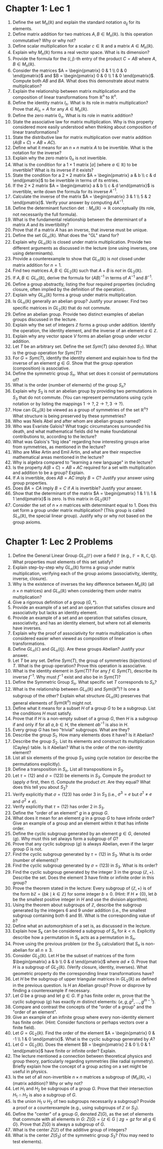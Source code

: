 # Chapter 1: Lec 1 

1.  Define the set $M_n(\mathbb{R})$ and explain the standard notation $a_{ij}$ for its elements.
2.  Define matrix addition for two matrices $A, B \in M_n(\mathbb{R})$. Is this operation commutative? Why or why not?
3.  Define scalar multiplication for a scalar $c \in \mathbb{R}$ and a matrix $A \in M_n(\mathbb{R})$.
4.  Explain why $M_n(\mathbb{R})$ forms a real vector space. What is its dimension?
5.  Provide the formula for the $(i,j)$-th entry of the product $C = AB$ where $A, B \in M_n(\mathbb{R})$.
6.  Consider the matrices $A = \begin{pmatrix} 0 & 1 \\ 0 & 0 \end{pmatrix}$ and $B = \begin{pmatrix} 0 & 0 \\ 1 & 0 \end{pmatrix}$. Compute both $AB$ and $BA$. What does this demonstrate about matrix multiplication?
7.  Explain the relationship between matrix multiplication and the composition of linear transformations from $\mathbb{R}^n$ to $\mathbb{R}^n$.
8.  Define the identity matrix $I_n$. What is its role in matrix multiplication? Prove that $AI_n = A$ for any $A \in M_n(\mathbb{R})$.
9.  Define the zero matrix $0_n$. What is its role in matrix addition?
10. State the associative law for matrix multiplication. Why is this property considered more easily understood when thinking about composition of linear transformations?
11. State the distributive law for matrix multiplication over matrix addition ($A(B+C) = AB + AC$).
12. Define what it means for an $n \times n$ matrix $A$ to be invertible. What is the notation for the inverse?
13. Explain why the zero matrix $0_n$ is not invertible.
14. What is the condition for a $1 \times 1$ matrix $[a]$ (where $a \in \mathbb{R}$) to be invertible? What is its inverse if it exists?
15. State the condition for a $2 \times 2$ matrix $A = \begin{pmatrix} a & b \\ c & d \end{pmatrix}$ to be invertible in terms of its entries.
16. If the $2 \times 2$ matrix $A = \begin{pmatrix} a & b \\ c & d \end{pmatrix}$ is invertible, write down the formula for its inverse $A^{-1}$.
17. Calculate the inverse of the matrix $A = \begin{pmatrix} 3 & 1 \\ 5 & 2 \end{pmatrix}$. Verify your answer by computing $AA^{-1}$.
18. Define the determinant function $\det: M_n(\mathbb{R}) \to \mathbb{R}$ conceptually (its role, not necessarily the full formula).
19. What is the fundamental relationship between the determinant of a matrix $A$ and its invertibility?
20. Prove that if a matrix $A$ has an inverse, that inverse must be unique.
21. Define the set $GL_n(\mathbb{R})$. What does the "GL" stand for?
22. Explain why $GL_n(\mathbb{R})$ is closed under matrix multiplication. Provide two different arguments as discussed in the lecture (one using inverses, one using determinants).
23. Provide a counterexample to show that $GL_n(\mathbb{R})$ is *not* closed under matrix addition for $n=1$.
24. Find two matrices $A, B \in GL_2(\mathbb{R})$ such that $A+B$ is *not* in $GL_2(\mathbb{R})$.
25. If $A, B \in GL_n(\mathbb{R})$, derive the formula for $(AB)^{-1}$ in terms of $A^{-1}$ and $B^{-1}$.
26. Define a group abstractly, listing the four required properties (including closure, often implied by the definition of the operation).
27. Explain why $GL_n(\mathbb{R})$ forms a group under matrix multiplication.
28. Is $GL_n(\mathbb{R})$ generally an abelian group? Justify your answer. Find two specific matrices in $GL_2(\mathbb{R})$ that do not commute.
29. Define an abelian group. Provide two distinct examples of abelian groups discussed in the lecture.
30. Explain why the set of integers $\mathbb{Z}$ forms a group under addition. Identify the operation, the identity element, and the inverse of an element $a \in \mathbb{Z}$.
31. Explain why any vector space $V$ forms an abelian group under vector addition.
32. Let $T$ be an arbitrary set. Define the set $Sym(T)$ (also denoted $S_T$). What is the group operation for $Sym(T)$?
33. For $G = Sym(T)$, identify the identity element and explain how to find the inverse of an element $g \in G$. Show that the group operation (composition) is associative.
34. Define the symmetric group $S_n$. What set does it consist of permutations of?
35. What is the order (number of elements) of the group $S_n$?
36. Explain why $S_3$ is not an abelian group by providing two permutations in $S_3$ that do not commute. (You can represent permutations using cycle notation or by listing the mappings $1\to ?, 2\to ?, 3\to ?$).
37. How can $GL_n(\mathbb{R})$ be viewed as a group of symmetries of the set $\mathbb{R}^n$? What structure is being preserved by these symmetries?
38. Who was Niels Abel and after whom are abelian groups named?
39. Who was Evariste Galois? What tragic circumstances surrounded his death, and what mathematical fields did he make foundational contributions to, according to the lecture?
40. What was Galois's "big idea" regarding how interesting groups arise from symmetries, as mentioned in the lecture?
41. Who are Mike Artin and Emil Artin, and what are their respective mathematical areas mentioned in the lecture?
42. Why is algebra compared to "learning a new language" in the lecture?
43. Is the property $A(B+C) = AB + AC$ required for a set with multiplication and addition to be a group? Explain.
44. If $A$ is invertible, does $AB=AC$ imply $B=C$? Justify your answer using group properties.
45. Does $BA=CA$ imply $B=C$ if $A$ is invertible? Justify your answer.
46. Show that the determinant of the matrix $A = \begin{pmatrix} 1 & 1 \\ 1 & 1 \end{pmatrix}$ is zero. Is this matrix in $GL_2(\mathbb{R})$?
47. Consider the set of $n \times n$ matrices with determinant equal to 1. Does this set form a group under matrix multiplication? (This group is called $SL_n(\mathbb{R})$, the special linear group). Justify why or why not based on the group axioms.

# Chapter 1: Lec 2 Problems

1.  Define the General Linear Group $GL_n(\mathbb{F})$ over a field $\mathbb{F}$ (e.g., $\mathbb{F} = \mathbb{R}, \mathbb{C}, \mathbb{Q}$). What properties must elements of this set satisfy?
2.  Explain step-by-step why $GL_n(\mathbb{R})$ forms a group under matrix multiplication, verifying each of the group axioms (associativity, identity, inverse, closure).
3.  Why is the existence of inverses the key difference between $M_n(\mathbb{R})$ (all $n \times n$ matrices) and $GL_n(\mathbb{R})$ when considering them under matrix multiplication?
4.  Give a rigorous definition of a group $(G, *)$.
5.  Provide an example of a set and an operation that satisfies closure and associativity but lacks an identity element.
6.  Provide an example of a set and an operation that satisfies closure, associativity, and has an identity element, but where not all elements have inverses.
7.  Explain why the proof of associativity for matrix multiplication is often considered easier when viewed as composition of linear transformations.
8.  Define $GL_n(\mathbb{C})$ and $GL_n(\mathbb{Q})$. Are these groups Abelian? Justify your answer.
9.  Let $T$ be any set. Define $Sym(T)$, the group of symmetries (bijections) of $T$. What is the group operation? Prove this operation is associative.
10. What is the identity element in $Sym(T)$? For any $f \in Sym(T)$, describe its inverse $f^{-1}$. Why must $f^{-1}$ exist and also be in $Sym(T)$?
11. Define the Symmetric Group $S_n$. What specific set $T$ corresponds to $S_n$?
12. What is the relationship between $GL_n(\mathbb{R})$ and $Sym(\mathbb{R}^n)$? Is one a subgroup of the other? Explain what structure $GL_n(\mathbb{R})$ preserves that general elements of $Sym(\mathbb{R}^n)$ might not.
13. Define what it means for a subset $H$ of a group $G$ to be a subgroup. List the conditions $H$ must satisfy.
14. Prove that if $H$ is a non-empty subset of a group $G$, then $H$ is a subgroup if and only if for all $a, b \in H$, the element $ab^{-1}$ is also in $H$.
15. Every group $G$ has two "trivial" subgroups. What are they?
16. Describe the group $S_1$. How many elements does it have? Is it Abelian?
17. Describe the group $S_2$. List its elements and construct its multiplication (Cayley) table. Is it Abelian? What is the order of the non-identity element?
18. List all six elements of the group $S_3$ using cycle notation (or describe the permutations explicitly).
19. Define a transposition in $S_n$. List all transpositions in $S_3$.
20. Let $\tau = (1 2)$ and $\sigma = (1 2 3)$ be elements in $S_3$. Compute the product $\tau\sigma$ (apply $\sigma$ first, then $\tau$). Compute the product $\sigma\tau$. Are they equal? What does this tell you about $S_3$?
21. Verify explicitly that $\sigma = (1 2 3)$ has order 3 in $S_3$ (i.e., $\sigma^3 = e$ but $\sigma^1 \neq e$ and $\sigma^2 \neq e$).
22. Verify explicitly that $\tau = (1 2)$ has order 2 in $S_3$.
23. Define the "order of an element" $g$ in a group $G$.
24. What does it mean for an element $g$ in a group $G$ to have infinite order? Give an example of a group and an element within it that has infinite order.
25. Define the cyclic subgroup generated by an element $g \in G$, denoted $\langle g \rangle$. Why must this set always form a subgroup of $G$?
26. Prove that any cyclic subgroup $\langle g \rangle$ is always Abelian, even if the larger group $G$ is not.
27. Find the cyclic subgroup generated by $\tau = (1 2)$ in $S_3$. What is its order (number of elements)?
28. Find the cyclic subgroup generated by $\sigma = (1 2 3)$ in $S_3$. What is its order?
29. Find the cyclic subgroup generated by the integer $3$ in the group $(\mathbb{Z}, +)$. Describe the set. Does the element $3$ have finite or infinite order in this group?
30. Prove the theorem stated in the lecture: Every subgroup of $(\mathbb{Z}, +)$ is of the form $b\mathbb{Z} = \{bk \mid k \in \mathbb{Z}\}$ for some integer $b \ge 0$. (Hint: If $H \neq \{0\}$, let $b$ be the smallest positive integer in $H$ and use the division algorithm).
31. Using the theorem about subgroups of $\mathbb{Z}$, describe the subgroup generated by the integers $6$ and $9$ under addition (i.e., the smallest subgroup containing both $6$ and $9$). What is the corresponding value of $b$?
32. Define what an automorphism of a set is, as discussed in the lecture.
33. Explain how $S_k$ can be considered a subgroup of $S_n$ for $k < n$. Explicitly describe how a permutation in $S_k$ acts as a permutation in $S_n$.
34. Prove using the previous problem (or the $S_3$ calculation) that $S_n$ is non-abelian for all $n \ge 3$.
35. Consider $GL_2(\mathbb{R})$. Let $H$ be the subset of matrices of the form $\begin{pmatrix} a & b \\ 0 & d \end{pmatrix}$ where $ad \neq 0$. Prove that $H$ is a subgroup of $GL_2(\mathbb{R})$. (Verify closure, identity, inverses). What geometric property do the corresponding linear transformations have?
36. Let $H$ be the subgroup of upper triangular matrices in $GL_2(\mathbb{R})$ as defined in the previous question. Is $H$ an Abelian group? Prove or disprove by finding a counterexample if necessary.
37. Let $G$ be a group and let $g \in G$. If $g$ has finite order $m$, prove that the cyclic subgroup $\langle g \rangle$ has exactly $m$ distinct elements: $\{e, g, g^2, ..., g^{m-1}\}$.
38. Compare and contrast the concepts of the "order of a group" and the "order of an element".
39. Give an example of an infinite group where every non-identity element has finite order. (Hint: Consider functions or perhaps vectors over a finite field).
40. Let $G=GL_2(\mathbb{R})$. Find the order of the element $A = \begin{pmatrix} 0 & -1 \\ 1 & 0 \end{pmatrix}$. What is the cyclic subgroup generated by $A$?
41. Let $G=GL_2(\mathbb{R})$. Does the element $B = \begin{pmatrix} 2 & 0 \\ 0 & 1 \end{pmatrix}$ have finite or infinite order? Explain.
42. The lecture mentioned a connection between theoretical physics and group theory, particularly regarding symmetries (like radial symmetry). Briefly explain how the concept of a group acting on a set might be useful in physics.
43. Is the set of all non-invertible $n \times n$ matrices a subgroup of $(M_n(\mathbb{R}), +)$ (matrix addition)? Why or why not?
44. Let $H_1$ and $H_2$ be subgroups of a group $G$. Prove that their intersection $H_1 \cap H_2$ is also a subgroup of $G$.
45. Is the union $H_1 \cup H_2$ of two subgroups necessarily a subgroup? Provide a proof or a counterexample (e.g., using subgroups of $\mathbb{Z}$ or $S_3$).
46. Define the "center" of a group $G$, denoted $Z(G)$, as the set of elements that commute with all elements in $G$: $Z(G) = \{ z \in G \mid zg = gz \text{ for all } g \in G \}$. Prove that $Z(G)$ is always a subgroup of $G$.
47. What is the center $Z(\mathbb{Z})$ of the additive group of integers?
48. What is the center $Z(S_3)$ of the symmetric group $S_3$? (You may need to test elements).